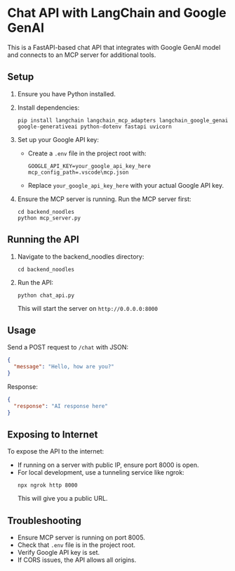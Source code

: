 # Chat API with LangChain and Google GenAI

This is a FastAPI-based chat API that integrates with Google GenAI model and connects to an MCP server for additional tools.

## Setup

1. Ensure you have Python installed.
2. Install dependencies:
   ```
   pip install langchain langchain_mcp_adapters langchain_google_genai google-generativeai python-dotenv fastapi uvicorn
   ```

3. Set up your Google API key:
   - Create a `.env` file in the project root with:
     ```
     GOOGLE_API_KEY=your_google_api_key_here
     mcp_config_path=.vscode\mcp.json
     ```
   - Replace `your_google_api_key_here` with your actual Google API key.

4. Ensure the MCP server is running. Run the MCP server first:
   ```
   cd backend_noodles
   python mcp_server.py
   ```

## Running the API

1. Navigate to the backend_noodles directory:
   ```
   cd backend_noodles
   ```

2. Run the API:
   ```
   python chat_api.py
   ```

   This will start the server on `http://0.0.0.0:8000`

## Usage

Send a POST request to `/chat` with JSON:
```json
{
  "message": "Hello, how are you?"
}
```

Response:
```json
{
  "response": "AI response here"
}
```

## Exposing to Internet

To expose the API to the internet:

- If running on a server with public IP, ensure port 8000 is open.
- For local development, use a tunneling service like ngrok:
  ```
  npx ngrok http 8000
  ```
  This will give you a public URL.

## Troubleshooting

- Ensure MCP server is running on port 8005.
- Check that `.env` file is in the project root.
- Verify Google API key is set.
- If CORS issues, the API allows all origins.